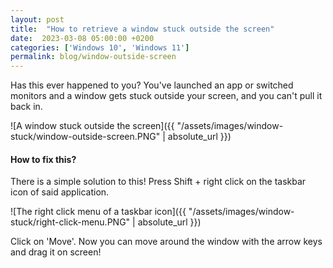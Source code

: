 ```yaml
---
layout: post
title:  "How to retrieve a window stuck outside the screen"
date:  2023-03-08 05:00:00 +0200
categories: ['Windows 10', 'Windows 11']
permalink: blog/window-outside-screen
---
```


Has this ever happened to you? You've launched an app or switched monitors and a window gets stuck outside your screen, and you can't pull it back in.

![A window stuck outside the screen]({{ "/assets/images/window-stuck/window-outside-screen.PNG" | absolute_url }})

<h4>How to fix this?</h4>

There is a simple solution to this! Press Shift + right click on the taskbar icon of said application.

![The right click menu of a taskbar icon]({{ "/assets/images/window-stuck/right-click-menu.PNG" | absolute_url }})

Click on 'Move'. Now you can move around the window with the arrow keys and drag it on screen!